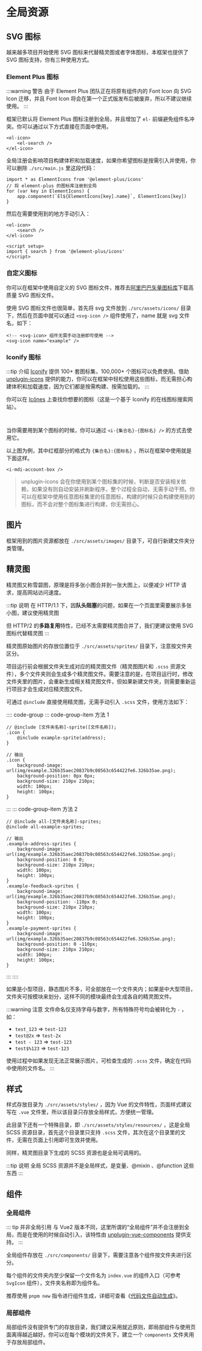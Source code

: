 # 全局资源

## SVG 图标

越来越多项目开始使用 SVG 图标来代替精灵图或者字体图标，本框架也提供了 SVG 图标支持，你有三种使用方式。

### Element Plus 图标

:::warning 警告
由于 Element Plus 团队正在将原有组件内的 Font Icon 向 SVG Icon 迁移，并且 Font Icon 将会在第一个正式版发布后被废弃，所以不建议继续使用。
:::

框架已默认将 Element Plus 图标注册到全局，并且增加了 `el-` 前缀避免组件名冲突。你可以通过以下方式直接在页面中使用。

```vue:no-line-numbers
<el-icon>
    <el-search />
</el-icon>
```

全局注册会影响项目构建体积和加载速度，如果你希望图标是按需引入并使用，你可以删除 `./src/main.js` 里这段代码：

```js:no-line-numbers
import * as ElementIcons from '@element-plus/icons'
// 将 element-plus 的图标库注册到全局
for (var key in ElementIcons) {
    app.component(`El${ElementIcons[key].name}`, ElementIcons[key])
}
```

然后在需要使用到的地方手动引入：

```vue:no-line-numbers
<el-icon>
    <search />
</el-icon>

<script setup>
import { search } from '@element-plus/icons'
</script>
```

### 自定义图标

你可以在框架中使用自定义的 SVG 图标文件，推荐去[阿里巴巴矢量图标库](https://www.iconfont.cn/)下载高质量 SVG 图标文件。

使用 SVG 图标文件也很简单，首先将 svg 文件放到 `./src/assets/icons/` 目录下，然后在页面中就可以通过 `<svg-icon />` 组件使用了，name 就是 svg 文件名，如下：

```vue:no-line-numbers
<!-- <svg-icon> 组件无需手动注册即可使用 -->
<svg-icon name="example" />
```

### Iconify 图标 <Badge type="tip" text="专业版" vertical="top" />

:::tip 介绍
[Iconify](https://github.com/iconify/iconify) 提供 100+ 套图标集，100,000+ 个图标可以免费使用。借助 [unplugin-icons](https://github.com/antfu/unplugin-icons) 提供的能力，你可以在框架中轻松使用这些图标，而无需担心构建体积和加载速度，因为它们都是按需构建、按需加载的。
:::

你可以在 [Icônes](https://icones.js.org/) 上查找你想要的图标（这是一个基于 Iconify 的在线图标搜索网站）。

<p><img :src="$withBase('/icones1.png')" /></p>

<p><img :src="$withBase('/icones2.png')" /></p>

当你需要用到某个图标的时候，你可以通过 `<i-{集合名}-{图标名} />` 的方式去使用它。

以上图为例，其中红框部分的格式为 `{集合名}:{图标名}` ，所以在框架中使用就是下面这样。

```vue
<i-mdi-account-box />
```

> unplugin-icons 会在你使用到某个图标集的时候，判断是否安装相关依赖，如果没有则自动安装并刷新程序，整个过程全自动，无需手动干预。你可以在框架中使用任意图标集里的任意图标，构建的时候只会构建使用到的图标，而不会对整个图标集进行构建，你无需担心。

## 图片

框架用到的图片资源都放在 `./src/assets/images/` 目录下，可自行新建文件夹分类管理。

## 精灵图

精灵图又称雪碧图，原理是将多张小图合并到一张大图上，以便减少 HTTP 请求，提高网站访问速度。

:::tip 说明
在 HTTP/1.1 下，因**队头阻塞**的问题，如果在一个页面里需要展示多张小图，建议使用精灵图

但 HTTP/2 的**多路复用**特性，已经不太需要精灵图合并了，我们更建议使用 SVG 图标代替精灵图
:::

精灵图原始图片的存放位置位于 `./src/assets/sprites/` 目录下，注意按文件夹区分。

项目运行前会根据文件夹生成对应的精灵图文件（精灵图图片和 `.scss` 资源文件），多个文件夹则会生成多个精灵图文件。需要注意的是，在项目运行时，修改文件夹里的图片，会重新生成相关精灵图文件，但如果新建文件夹，则需要重新运行项目才会生成对应精灵图文件。

可通过 `@include` 直接使用精灵图，无需手动引入 `.scss` 文件，使用方法如下：

:::: code-group
::: code-group-item 方法 1
```scss:no-line-numbers
// @include [文件夹名称]-sprite([文件名称]);
.icon {
    @include example-sprite(address);
}

// 输出
.icon {
    background-image: url(img/example.326b35aec20837b9c08563c654422fe6.326b35ae.png);
    background-position: 0px 0px;
    background-size: 210px 210px;
    width: 100px;
    height: 100px;
}
```
:::
::: code-group-item 方法 2
```scss:no-line-numbers
// @include all-[文件夹名称]-sprites;
@include all-example-sprites;

// 输出
.example-address-sprites {
    background-image: url(img/example.326b35aec20837b9c08563c654422fe6.326b35ae.png);
    background-position: 0 0;
    background-size: 210px 210px;
    width: 100px;
    height: 100px;
}
.example-feedback-sprites {
    background-image: url(img/example.326b35aec20837b9c08563c654422fe6.326b35ae.png);
    background-position: -110px 0;
    background-size: 210px 210px;
    width: 100px;
    height: 100px;
}
.example-payment-sprites {
    background-image: url(img/example.326b35aec20837b9c08563c654422fe6.326b35ae.png);
    background-position: 0 -110px;
    background-size: 210px 210px;
    width: 100px;
    height: 100px;
}
```
:::
::::

如果是小型项目，静态图片不多，可全部放在一个文件夹内；如果是中大型项目，文件夹可按模块来划分，这样不同的模块最终会生成各自的精灵图文件。

:::warning 注意
文件命名仅支持字母与数字，所有特殊符号均会被转化为 `-` ，如：

- `test_123` => `test-123`
- `test@2x` => `test-2x`
- `test - 123` => `test-123`
- `test$%123` => `test-123`

使用过程中如果发现无法正常展示图片，可检查生成的 `.scss` 文件，确定在代码中使用的文件名。
:::

## 样式

样式存放目录为 `./src/assets/styles/` ，因为 Vue 的文件特性，页面样式建议写在 `.vue` 文件里，所以该目录只存放全局样式，方便统一管理。

此目录下还有一个特殊目录，即 `./src/assets/styles/resources/` ，这是全局 SCSS 资源目录，首先这个目录里只支持 `.scss` 文件，其次在这个目录里的文件，无需在页面上引用即可生效并使用。

同样，精灵图目录下生成的 SCSS 资源也是全局可调用的。

:::tip 说明
全局 SCSS 资源并不是全局样式，是变量、@mixin 、@function 这些东西
:::

## 组件

### 全局组件

::: tip 并非全局引用
与 Vue2 版本不同，这里所谓的“全局组件”并不会注册到全局，而是在使用的时候自动引入，该特性由 [unplugin-vue-components](https://github.com/antfu/unplugin-vue-components) 提供支持。
:::

全局组件存放在 `./src/components/` 目录下，需要注意各个组件按文件夹进行区分。

每个组件的文件夹内至少保留一个文件名为 `index.vue` 的组件入口（可参考 `SvgIcon` 组件），文件夹名称即为组件名。

推荐使用 `pnpm new` 指令进行组件生成，详细可查看《[代码文件自动生成](plop.md)》。

### 局部组件

局部组件没有提供专门的存放目录，我们建议采用就近原则，即局部组件与使用页面离得越近越好。你可以在每个模块的文件夹下，建立一个 `components` 文件夹用于存放局部组件。